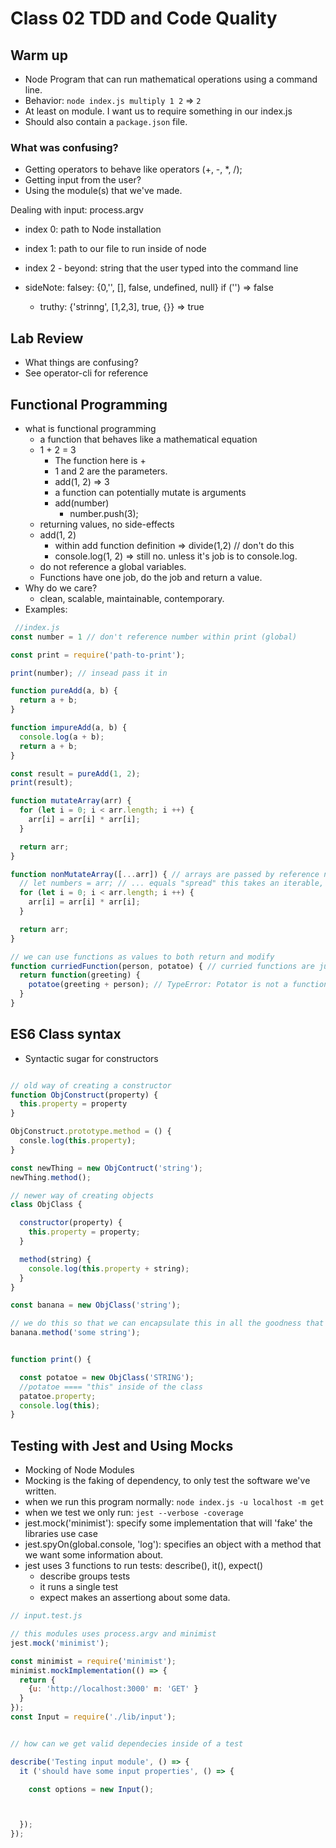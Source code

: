 # Class 02 TDD and Code Quality

## Warm up
- Node Program that can run mathematical operations using a command line.
- Behavior: `node index.js multiply 1 2` => `2`
- At least on module. I want us to require something in our index.js
- Should also contain a `package.json` file.

### What was confusing?
  - Getting operators to behave like operators (+, -, *, /);
  - Getting input from the user?
  - Using the module(s) that we've made.

Dealing with input: process.argv
  - index 0: path to Node installation
  - index 1: path to our file to run inside of node
  - index 2 - beyond: string that the user typed into the command line

- sideNote: falsey: {0,'', [], false, undefined, null} if ('') => false
  - truthy: {'strinng', [1,2,3], true, {}} => true

## Lab Review
- What things are confusing?
- See operator-cli for reference

## Functional Programming
- what is functional programming
  - a function that behaves like a mathematical equation
  - 1 + 2 = 3
    - The function here is +
    - 1 and 2 are the parameters.
    - add(1, 2) => 3
    - a function can potentially mutate is arguments
    - add(number) 
      - number.push(3);
  - returning values, no side-effects
  - add(1, 2)
    - within add function definition => divide(1,2) // don't do this
    - console.log(1, 2) => still no. unless it's job is to console.log.
  - do not reference a global variables.
  - Functions have one job, do the job and return a value.
- Why do we care?
  - clean, scalable, maintainable, contemporary.
- Examples:
```js
 //index.js
const number = 1 // don't reference number within print (global)

const print = require('path-to-print');

print(number); // insead pass it in

function pureAdd(a, b) {
  return a + b;
}

function impureAdd(a, b) {
  console.log(a + b);
  return a + b;
}

const result = pureAdd(1, 2);
print(result);

function mutateArray(arr) {
  for (let i = 0; i < arr.length; i ++) {
    arr[i] = arr[i] * arr[i];
  }

  return arr;
}

function nonMutateArray([...arr]) { // arrays are passed by reference not by value;
  // let numbers = arr; // ... equals "spread" this takes an iterable, and puts it contents into a new data structure.
  for (let i = 0; i < arr.length; i ++) {
    arr[i] = arr[i] * arr[i];
  }

  return arr;
}

// we can use functions as values to both return and modify
function curriedFunction(person, potatoe) { // curried functions are just functions that return other functions
  return function(greeting) {
    potatoe(greeting + person); // TypeError: Potator is not a function
  }
}
```

## ES6 Class syntax
- Syntactic sugar for constructors

```js

// old way of creating a constructor
function ObjConstruct(property) {
  this.property = property
}

ObjConstruct.prototype.method = () {
  consle.log(this.property);
}

const newThing = new ObjContruct('string');
newThing.method();

// newer way of creating objects
class ObjClass {

  constructor(property) {
    this.property = property;
  }

  method(string) {
    console.log(this.property + string);
  }
}

const banana = new ObjClass('string');

// we do this so that we can encapsulate this in all the goodness that makes up an ObjClass
banana.method('some string');


function print() {

  const potatoe = new ObjClass('STRING');
  //potatoe ==== "this" inside of the class
  patatoe.property;
  console.log(this);
}

```

## Testing with Jest and Using Mocks
- Mocking of Node Modules
- Mocking is the faking of dependency, to only test the software we've written.
- when we run this program normally: `node index.js -u localhost -m get`
- when we test we only run: `jest --verbose -coverage`
- jest.mock('minimist'): specify some implementation that will 'fake' the libraries use case
- jest.spyOn(global.console, 'log'): specifies an object with a method that we want some information about.
- jest uses 3 functions to run tests: describe(), it(), expect()
  - describe groups tests
  - it runs a single test
  - expect makes an assertiong about some data.

```js
// input.test.js

// this modules uses process.argv and minimist
jest.mock('minimist');

const minimist = require('minimist');
minimist.mockImplementation(() => {
  return {
    {u: 'http://localhost:3000' m: 'GET' }
  }
});
const Input = require('./lib/input');


// how can we get valid dependecies inside of a test

describe('Testing input module', () => {
  it ('should have some input properties', () => {

    const options = new Input();



  });
});


```
